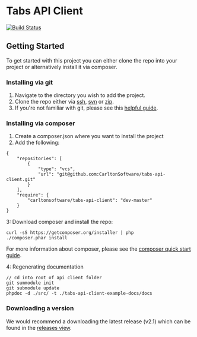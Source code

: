 # Tabs API Client

[![Build Status](http://api-dev.nocc.co.uk:8080/buildStatus/icon?job=tabs-api-client)](http://api-dev.nocc.co.uk:8080/job/tabs-api-client/)

## Getting Started
To get started with this project you can either clone the repo into your project or alternatively install it via composer.

### Installing via git
1. Navigate to the directory you wish to add the project.
2. Clone the repo either via [ssh](git@github.com:CarltonSoftware/tabs-api-client.git), [svn](https://github.com/CarltonSoftware/tabs-api-client) or [zip](https://github.com/CarltonSoftware/tabs-api-client/archive/master.zip).
3. If you're not familiar with git, please see this [helpful guide](http://git-scm.com/book/en/Getting-Started-Git-Basics).

### Installing via composer
1. Create a composer.json where you want to install the project
2. Add the following:

```
{
	"repositories": [
		{
			"type": "vcs",
			"url": "git@github.com:CarltonSoftware/tabs-api-client.git"
		}
	],
	"require": {
		"carltonsoftware/tabs-api-client": "dev-master"	
	}
}
```
3: Download composer and install the repo:

```
curl -sS https://getcomposer.org/installer | php
./composer.phar install
```

For more information about composer, please see the [composer quick start guide](https://getcomposer.org/doc/00-intro.md).

4: Regenerating documentation

```
// cd into root of api client folder
git summodule init
git submodule update
phpdoc -d ./src/ -t ./tabs-api-client-example-docs/docs
```

### Downloading a version
We would recommend a downloading the latest release (v2.1) which can be found in the [releases view](https://github.com/CarltonSoftware/tabs-api-client/releases).
